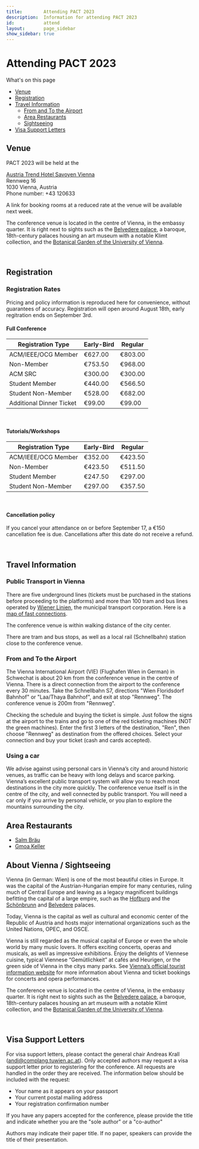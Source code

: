 ```yaml
---
title:        Attending PACT 2023
description:  Information for attending PACT 2023
id:           attend
layout:       page_sidebar
show_sidebar: true
---
```


# Attending PACT 2023

What's on this page

* [Venue](#venue)
* [Registration](#registration)
* [Travel Information](#travel-information)
  * [From and To the Airport](#from-and-to-the-airport)
  * [Area Restaurants](#area-restaurants)
  * [Sightseeing](#about-vienna)
* [Visa Support Letters](#visa-support-letters)

## Venue

PACT 2023 will be held at the <br>

[Austria Trend Hotel Savoyen Vienna](https://www.austria-trend.at/de/hotels/savoyen) <br>
Rennweg 16 <br>
1030 Vienna, Austria <br>
Phone number: +43 120633 <br>

A link for booking rooms at a reduced rate at the venue will be available next week.

The conference venue is located in the centre of Vienna, in the embassy quarter.
It is right next to sights such as the
[Belvedere palace](https://www.belvedere.at/en), a baroque, 18th-century palaces housing an art museum with a notable Klimt collection,
and the [Botanical Garden of the University of Vienna](https://botanischergarten.univie.ac.at/en/).

<br>

## Registration

### Registration Rates

Pricing and policy information is reproduced here for convenience, without guarantees of accuracy.
Registration will open around August 18th, early regitration ends on September 3rd.
<!-- See [pricing via our registration vendor](https://cvent.me/eabMXV) for authoritative information. -->


#### Full Conference

| Registration Type        | Early-Bird | Regular |
|--------------------------|------------|---------|
| ACM/IEEE/OCG Member      | €627.00    | €803.00 |
| Non-Member     	       | €753.50    | €968.00 |
| ACM SRC                  | €300.00    | €300.00 |
| Student Member           | €440.00    | €566.50 |
| Student Non-Member       | €528.00    | €682.00 |
| Additional Dinner Ticket | €99.00     | €99.00  |

<br>

#### Tutorials/Workshops

| Registration Type   | Early-Bird | Regular |
| --------------------|------------|---------|
| ACM/IEEE/OCG Member | €352.00    | €423.50 |
| Non-Member          | €423.50    | €511.50 |
| Student Member      | €247.50    | €297.00 |
| Student Non-Member  | €297.00    | €357.50 |

<br>

#### Cancellation policy

If you cancel your attendance on or before September 17, a €150 cancellation fee is due.
Cancellations after this date do not receive a refund.

<br>


## Travel Information

### Public Transport in Vienna

There are five underground lines (tickets must be purchased in the stations before proceeding to the platforms) and more than 100 tram and bus lines operated by [Wiener Linien](https://www.wienerlinien.at/), the municipal transport corporation.
Here is a [map of fast connections](https://homepage.univie.ac.at/horst.prillinger/ubahn/m/largemap-s-wien.html).

The conference venue is within walking distance of the city center.

There are tram and bus stops, as well as a local rail (Schnellbahn) station close to the conference venue.

### From and To the Airport

The Vienna International Airport (VIE) (Flughafen Wien in German) in Schwechat is about 20 km from the conference venue in the centre of Vienna.
There is a direct connection from the airport to the conference every 30 minutes.
Take the Schnellbahn S7, directions "Wien Floridsdorf Bahnhof" or "Laa/Thaya Bahnhof", and exit at stop "Rennweg".
The conference venue is 200m from "Rennweg".

Checking the schedule and buying the ticket is simple. Just follow the signs at the airport to the trains and go to one of the red ticketing machines (NOT the green machines). Enter the first 3 letters of the destination, "Ren", then choose "Rennweg" as destination from the offered choices.
Select your connection and buy your ticket (cash and cards accepted).

<!--
	Alternatively, you can book a transfer service by AirportDriver with a negotiated conference rate of Euro 40, by entering the code “TU-Wien Konferenz Vösendorf”. Alternatively, taxi service is also available (rates vary).
-->

### Using a car

We advise against using personal cars in Vienna’s city and around historic venues, as traffic can be heavy with long delays and scarce parking. Vienna’s excellent public transport system will allow you to reach most destinations in the city more quickly.
The conference venue itself is in the centre of the city, and well connected by public transport.
You will need a car only if you arrive by personal vehicle, or you plan to explore the mountains surrounding the city.

<!-- <br> -->

## Area Restaurants

* [Salm Bräu](https://www.salmbraeu.com/home/)
* [Gmoa Keller](http://www.gmoakeller.at/)

<!-- <br> -->

## About Vienna / Sightseeing

Vienna (in German: Wien) is one of the most beautiful cities in Europe.
It was the capital of the Austrian-Hungarian empire for many centuries, ruling much of Central Europe and leaving as a legacy magnificent buildings befitting the capital of a large empire, such as the [Hofburg](https://www.hofburg-wien.at/en/) and the [Schönbrunn](https://www.schoenbrunn.at/en/) and [Belvedere](https://www.belvedere.at/en) palaces.

Today, Vienna is the capital as well as cultural and economic center of the Republic of Austria and hosts major international organizations such as the United Nations, OPEC, and OSCE.

Vienna is still regarded as the musical capital of Europe or even the whole world by many music lovers.
It offers exciting concerts, operas and musicals, as well as impressive exhibitions. Enjoy the delights of Viennese cuisine, typical Viennese “Gemütlichkeit” at cafés and Heurigen, or the green side of Vienna in the citys many parks.
See [Vienna’s official tourist information website](https://www.wien.info/en) for more information about Vienna and ticket bookings for concerts and opera performances.

The conference venue is located in the centre of Vienna, in the embassy quarter.
It is right next to sights such as the
[Belvedere palace](https://www.belvedere.at/en), a baroque, 18th-century palaces housing an art museum with a notable Klimt collection,
and the [Botanical Garden of the University of Vienna](https://botanischergarten.univie.ac.at/en/).


<!-- 

<br>

## Hotel Bookings

At this moment, there is no specific hotel block for PACT.
We recommend using booking portals such as [Booking.com](https://www.booking.com), [Hotels.com](https://www.hotels.com), [Hotwire](https://www.hotwire.com/), [Expedia](https://www.expedia.com/) or [Priceline](https://www.priceline.com/), etc.
 -->

<br>

## Visa Support Letters

For visa support letters, please contact the general chair Andreas Krall (andi@complang.tuwien.ac.at).
Only accepted authors may request a visa support letter prior to registering for the conference.
All requests are handled in the order they are received. The information below should be included with the request:

* Your name as it appears on your passport
* Your current postal mailing address
* Your registration confirmation number

If you have any papers accepted for the conference, please provide the title and indicate whether you are the "sole author" or a "co-author"

Authors may indicate their paper title. If no paper, speakers can provide the title of their presentation.
